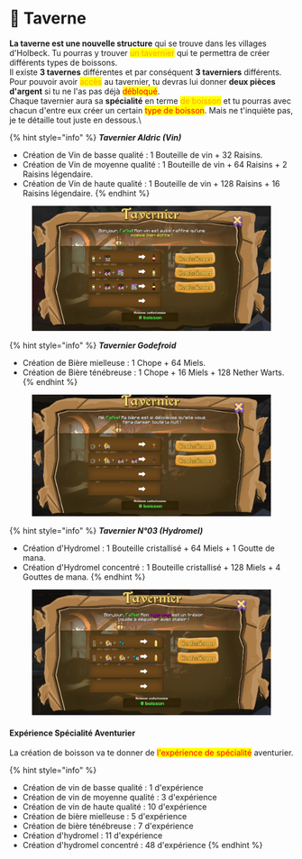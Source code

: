 # 🍺 Taverne

**La taverne est une nouvelle structure** qui se trouve dans les villages d'Holbeck. Tu pourras y trouver <mark style="color:orange;">un tavernier</mark> qui te permettra de créer différents types de boissons.\
Il existe **3 tavernes** différentes et par conséquent **3 taverniers** différents.\
Pour pouvoir avoir <mark style="color:orange;">accès</mark> au tavernier, tu devras lui donner **deux pièces d'argent** si tu ne l'as pas déjà <mark style="color:red;">débloqué</mark>.\
Chaque tavernier aura sa **spécialité** en terme <mark style="color:orange;">de boisson</mark> et tu pourras avec chacun d'entre eux créer un certain <mark style="color:red;">type de boisson</mark>. Mais ne t'inquiète pas, je te détaille tout juste en dessous.\


{% hint style="info" %}
_**Tavernier Aldric (Vin)**_

* Création de Vin de basse qualité : 1 Bouteille de vin + 32 Raisins.
* Création de Vin de moyenne qualité : 1 Bouteille de vin + 64 Raisins + 2 Raisins légendaire.
* Création de Vin de haute qualité : 1 Bouteille de vin + 128 Raisins + 16 Raisins légendaire.
{% endhint %}

<figure><img src="../../.gitbook/assets/image (53).png" alt=""><figcaption></figcaption></figure>

{% hint style="info" %}
_**Tavernier Godefroid**_

* Création de Bière mielleuse : 1 Chope + 64 Miels.
* Création de Bière ténébreuse : 1 Chope + 16 Miels + 128 Nether Warts.
{% endhint %}

<figure><img src="../../.gitbook/assets/image (73).png" alt=""><figcaption></figcaption></figure>

{% hint style="info" %}
_**Tavernier N°03 (Hydromel)**_&#x20;

* Création d'Hydromel : 1 Bouteille cristallisé + 64 Miels + 1 Goutte de mana.
* Création d'Hydromel concentré : 1 Bouteille cristallisé + 128 Miels + 4 Gouttes de mana.
{% endhint %}

<figure><img src="../../.gitbook/assets/image (54).png" alt=""><figcaption></figcaption></figure>

#### Expérience Spécialité Aventurier

La création de boisson va te donner de <mark style="color:red;">l'expérience de spécialité</mark> aventurier.

{% hint style="info" %}
* Création de vin de basse qualité : 1 d'expérience&#x20;
* Création de vin de moyenne qualité : 3 d'expérience
* Création de vin de haute qualité : 10 d'expérience
* Création de bière mielleuse : 5 d'expérience
* Création de bière ténébreuse : 7 d'expérience
* Création d'hydromel : 11 d'expérience
* Création d'hydromel concentré : 48 d'expérience
{% endhint %}
